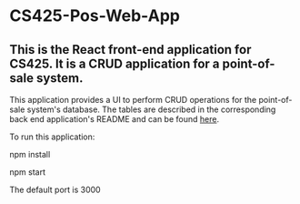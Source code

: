 # CS425-Pos-Web-App
## This is the React front-end application for CS425. It is a CRUD application for a point-of-sale system.

This application provides a UI to perform CRUD operations for the point-of-sale system's database. The tables are described in the corresponding back end application's README and can be found [here](https://github.com/MeganYTan/CS425-Pos-Web-App/blob/master/README.md).

To run this application:

npm install

npm start

The default port is 3000
